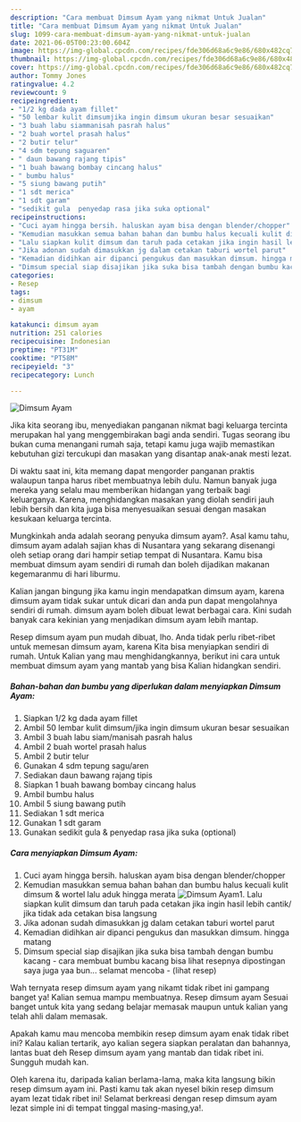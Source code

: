 ```yaml
---
description: "Cara membuat Dimsum Ayam yang nikmat Untuk Jualan"
title: "Cara membuat Dimsum Ayam yang nikmat Untuk Jualan"
slug: 1099-cara-membuat-dimsum-ayam-yang-nikmat-untuk-jualan
date: 2021-06-05T00:23:00.604Z
image: https://img-global.cpcdn.com/recipes/fde306d68a6c9e86/680x482cq70/dimsum-ayam-foto-resep-utama.jpg
thumbnail: https://img-global.cpcdn.com/recipes/fde306d68a6c9e86/680x482cq70/dimsum-ayam-foto-resep-utama.jpg
cover: https://img-global.cpcdn.com/recipes/fde306d68a6c9e86/680x482cq70/dimsum-ayam-foto-resep-utama.jpg
author: Tommy Jones
ratingvalue: 4.2
reviewcount: 9
recipeingredient:
- "1/2 kg dada ayam fillet"
- "50 lembar kulit dimsumjika ingin dimsum ukuran besar sesuaikan"
- "3 buah labu siammanisah pasrah halus"
- "2 buah wortel prasah halus"
- "2 butir telur"
- "4 sdm tepung saguaren"
- " daun bawang rajang tipis"
- "1 buah bawang bombay cincang halus"
- " bumbu halus"
- "5 siung bawang putih"
- "1 sdt merica"
- "1 sdt garam"
- "sedikit gula  penyedap rasa jika suka optional"
recipeinstructions:
- "Cuci ayam hingga bersih. haluskan ayam bisa dengan blender/chopper"
- "Kemudian masukkan semua bahan bahan dan bumbu halus kecuali kulit dimsum &amp; wortel lalu aduk hingga merata"
- "Lalu siapkan kulit dimsum dan taruh pada cetakan jika ingin hasil lebih cantik/ jika tidak ada cetakan bisa langsung"
- "Jika adonan sudah dimasukkan jg dalam cetakan taburi wortel parut"
- "Kemadian didihkan air dipanci pengukus dan masukkan dimsum. hingga matang"
- "Dimsum special siap disajikan jika suka bisa tambah dengan bumbu kacang cara membuat bumbu kacang bisa lihat resepnya dipostingan saya juga yaa bun... selamat mencoba           (lihat resep)"
categories:
- Resep
tags:
- dimsum
- ayam

katakunci: dimsum ayam 
nutrition: 251 calories
recipecuisine: Indonesian
preptime: "PT31M"
cooktime: "PT58M"
recipeyield: "3"
recipecategory: Lunch

---
```



![Dimsum Ayam](https://img-global.cpcdn.com/recipes/fde306d68a6c9e86/680x482cq70/dimsum-ayam-foto-resep-utama.jpg)

Jika kita seorang ibu, menyediakan panganan nikmat bagi keluarga tercinta merupakan hal yang menggembirakan bagi anda sendiri. Tugas seorang ibu bukan cuma menangani rumah saja, tetapi kamu juga wajib memastikan kebutuhan gizi tercukupi dan masakan yang disantap anak-anak mesti lezat.

Di waktu  saat ini, kita memang dapat mengorder panganan praktis walaupun tanpa harus ribet membuatnya lebih dulu. Namun banyak juga mereka yang selalu mau memberikan hidangan yang terbaik bagi keluarganya. Karena, menghidangkan masakan yang diolah sendiri jauh lebih bersih dan kita juga bisa menyesuaikan sesuai dengan masakan kesukaan keluarga tercinta. 



Mungkinkah anda adalah seorang penyuka dimsum ayam?. Asal kamu tahu, dimsum ayam adalah sajian khas di Nusantara yang sekarang disenangi oleh setiap orang dari hampir setiap tempat di Nusantara. Kamu bisa membuat dimsum ayam sendiri di rumah dan boleh dijadikan makanan kegemaranmu di hari liburmu.

Kalian jangan bingung jika kamu ingin mendapatkan dimsum ayam, karena dimsum ayam tidak sukar untuk dicari dan anda pun dapat mengolahnya sendiri di rumah. dimsum ayam boleh dibuat lewat berbagai cara. Kini sudah banyak cara kekinian yang menjadikan dimsum ayam lebih mantap.

Resep dimsum ayam pun mudah dibuat, lho. Anda tidak perlu ribet-ribet untuk memesan dimsum ayam, karena Kita bisa menyiapkan sendiri di rumah. Untuk Kalian yang mau menghidangkannya, berikut ini cara untuk membuat dimsum ayam yang mantab yang bisa Kalian hidangkan sendiri.

<!--inarticleads1-->

##### Bahan-bahan dan bumbu yang diperlukan dalam menyiapkan Dimsum Ayam:

1. Siapkan 1/2 kg dada ayam fillet
1. Ambil 50 lembar kulit dimsum/jika ingin dimsum ukuran besar sesuaikan
1. Ambil 3 buah labu siam/manisah pasrah halus
1. Ambil 2 buah wortel prasah halus
1. Ambil 2 butir telur
1. Gunakan 4 sdm tepung sagu/aren
1. Sediakan  daun bawang rajang tipis
1. Siapkan 1 buah bawang bombay cincang halus
1. Ambil  bumbu halus
1. Ambil 5 siung bawang putih
1. Sediakan 1 sdt merica
1. Gunakan 1 sdt garam
1. Gunakan sedikit gula &amp; penyedap rasa jika suka (optional)




<!--inarticleads2-->

##### Cara menyiapkan Dimsum Ayam:

1. Cuci ayam hingga bersih. haluskan ayam bisa dengan blender/chopper
1. Kemudian masukkan semua bahan bahan dan bumbu halus kecuali kulit dimsum &amp; wortel lalu aduk hingga merata
<img src="https://img-global.cpcdn.com/steps/fbc0e3c7242b9d64/160x128cq70/dimsum-ayam-langkah-memasak-2-foto.jpg" alt="Dimsum Ayam">1. Lalu siapkan kulit dimsum dan taruh pada cetakan jika ingin hasil lebih cantik/ jika tidak ada cetakan bisa langsung
1. Jika adonan sudah dimasukkan jg dalam cetakan taburi wortel parut
1. Kemadian didihkan air dipanci pengukus dan masukkan dimsum. hingga matang
1. Dimsum special siap disajikan jika suka bisa tambah dengan bumbu kacang - cara membuat bumbu kacang bisa lihat resepnya dipostingan saya juga yaa bun... selamat mencoba -           (lihat resep)




Wah ternyata resep dimsum ayam yang nikamt tidak ribet ini gampang banget ya! Kalian semua mampu membuatnya. Resep dimsum ayam Sesuai banget untuk kita yang sedang belajar memasak maupun untuk kalian yang telah ahli dalam memasak.

Apakah kamu mau mencoba membikin resep dimsum ayam enak tidak ribet ini? Kalau kalian tertarik, ayo kalian segera siapkan peralatan dan bahannya, lantas buat deh Resep dimsum ayam yang mantab dan tidak ribet ini. Sungguh mudah kan. 

Oleh karena itu, daripada kalian berlama-lama, maka kita langsung bikin resep dimsum ayam ini. Pasti kamu tak akan nyesel bikin resep dimsum ayam lezat tidak ribet ini! Selamat berkreasi dengan resep dimsum ayam lezat simple ini di tempat tinggal masing-masing,ya!.


